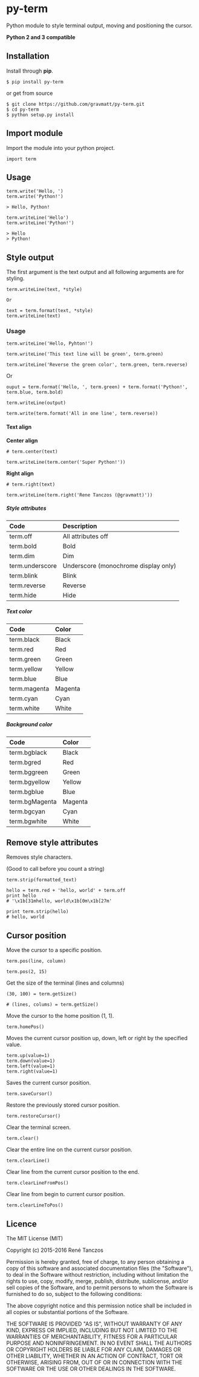 # py-term
Python module to style terminal output, moving and positioning the cursor.

**Python 2 and 3 compatible**

## Installation

Install through **pip**.

```
$ pip install py-term
```

or get from source

```
$ git clone https://github.com/gravmatt/py-term.git
$ cd py-term
$ python setup.py install
```

## Import module

Import the module into your python project.

```
import term
```

## Usage

```
term.write('Hello, ')
term.write('Python!')

> Hello, Python!

term.writeLine('Hello')
term.writeLine('Python!')

> Hello
> Python!
```

## Style output

The first argument is the text output and all following arguments are for styling.

```
term.writeLine(text, *style)

Or

text = term.format(text, *style)
term.writeLine(text)
```

### Usage

```
term.writeLine('Hello, Pyhton!')

term.writeLine('This text line will be green', term.green)

term.writeLine('Reverse the green color', term.green, term.reverse)
```

Or

```
ouput = term.format('Hello, ', term.green) + term.format('Python!', term.blue, term.bold)

term.writeLine(output)

term.write(term.format('All in one line', term.reverse))
```

#### Text align

**Center align**

```
# term.center(text)

term.writeLine(term.center('Super Python!'))
```

**Right align**

```
# term.right(text)

term.writeLine(term.right('Rene Tanczos (@gravmatt)'))
```

##### Style attributes

| Code                  | Description                          |
| :-------------------- | :----------------------------------- |
| term.off        | All attributes off                   |
| term.bold       | Bold                                 |
| term.dim        | Dim                                  |
| term.underscore | Underscore (monochrome display only) |
| term.blink      | Blink                                |
| term.reverse    | Reverse                              |
| term.hide       | Hide                                 |

##### Text color

| Code               | Color       |
| :----------------- | :---------- |
| term.black   | Black       |
| term.red     | Red         |
| term.green   | Green       |
| term.yellow  | Yellow      |
| term.blue    | Blue        |
| term.magenta | Magenta     |
| term.cyan    | Cyan        |
| term.white   | White       |

##### Background color

| Code                 | Color       |
| :------------------- | :---------- |
| term.bgblack   | Black       |
| term.bgred     | Red         |
| term.bggreen   | Green       |
| term.bgyellow  | Yellow      |
| term.bgblue    | Blue        |
| term.bgMagenta | Magenta     |
| term.bgcyan    | Cyan        |
| term.bgwhite   | White       |

## Remove style attributes

Removes style characters.

(Good to call before you count a string)
```
term.strip(formatted_text)

hello = term.red + 'hello, world' + term.off
print hello
# '\x1b[31mhello, world\x1b[0m\x1b[27m'

print term.strip(hello)
# hello, world
```


## Cursor position

Move the cursor to a specific position.
```
term.pos(line, column)

term.pos(2, 15)
```

Get the size of the terminal (lines and columns)

```
(30, 100) = term.getSize()

# (lines, colums) = term.getSize()
```

Move the cursor to the home position (1, 1).

```
term.homePos()
```

Moves the current cursor position up, down, left or right by the specified value.

```
term.up(value=1)
term.down(value=1)
term.left(value=1)
term.right(value=1)
```

Saves the current cursor position.

```
term.saveCursor()
```

Restore the previously stored cursor position.

```
term.restoreCursor()
```

Clear the terminal screen.

```
term.clear()
```

Clear the entire line on the current cursor position.

```
term.clearLine()
```

Clear line from the current cursor position to the end.

```
term.clearLineFromPos()
```

Clear line from begin to current cursor position.

```
term.clearLineToPos()
```

## Licence

The MIT License (MIT)

Copyright (c) 2015-2016 René Tanczos

Permission is hereby granted, free of charge, to any person obtaining a copy
of this software and associated documentation files (the "Software"), to deal
in the Software without restriction, including without limitation the rights
to use, copy, modify, merge, publish, distribute, sublicense, and/or sell
copies of the Software, and to permit persons to whom the Software is
furnished to do so, subject to the following conditions:

The above copyright notice and this permission notice shall be included in all
copies or substantial portions of the Software.

THE SOFTWARE IS PROVIDED "AS IS", WITHOUT WARRANTY OF ANY KIND, EXPRESS OR
IMPLIED, INCLUDING BUT NOT LIMITED TO THE WARRANTIES OF MERCHANTABILITY,
FITNESS FOR A PARTICULAR PURPOSE AND NONINFRINGEMENT. IN NO EVENT SHALL THE
AUTHORS OR COPYRIGHT HOLDERS BE LIABLE FOR ANY CLAIM, DAMAGES OR OTHER
LIABILITY, WHETHER IN AN ACTION OF CONTRACT, TORT OR OTHERWISE, ARISING FROM,
OUT OF OR IN CONNECTION WITH THE SOFTWARE OR THE USE OR OTHER DEALINGS IN THE
SOFTWARE.
